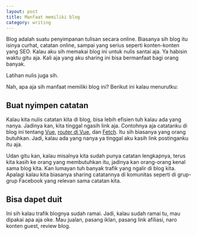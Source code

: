 ```yaml
--- 
layout: post
title: Manfaat memiliki blog
category: writing
---
```


Blog adalah suatu penyimpanan tulisan secara online. Biasanya sih blog itu isinya curhat, catatan online, sampai yang serius seperti konten-konten yang SEO. Kalau aku sih memakai blog ini untuk nulis santai aja. Ya habisin waktu gitu aja. Kali aja yang aku sharing ini bisa bermanfaat bagi orang banyak.

Latihan nulis juga sih.

Nah, apa aja sih manfaat memiliki blog ini? Berikut ini kalau menurutku:

## Buat nyimpen catatan

Kalau kita nulis catatan kita di blog, bisa lebih efisien tuh kalau ada yang nanya. Jadinya kan, kita tinggal ngasih link aja. Contohnya aja catatanku di blog ini tentang [Vue](/tutorial-vue-js), [router di Vue](/menggunakan-vue-router), dan [Fetch](/fetch). Itu sih biasanya yang orang butuhkan. Jadi, kalau ada yang nanya ya tinggal aku kasih link postinganku itu aja.

Udan gitu kan, kalau misalnya kita sudah punya catatan lengkapnya, terus kita kasih ke orang yang membutuhkan itu, jadinya kan orang-orang kenal sama blog kita. Kan lumayan tuh banyak trafik yang ngalir di blog kita. Apalagi kalau kita biasanya sharing catatannya di komunitas seperti di grup-grup Facebook yang relevan sama catatan kita.

## Bisa dapet duit

Ini sih kalau trafik blognya sudah ramai. Jadi, kalau sudah ramai tu, mau dipakai apa aja oke. Mau jualan, pasang iklan, pasang link afiliasi, naro konten guest, review blog.